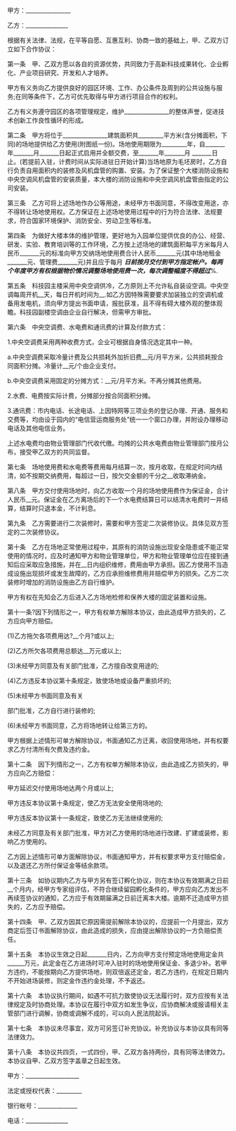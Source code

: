 
 


甲方：________________


乙方：_______________


根据有关法律、法规，在平等自愿、互惠互利、协商一致的基础上，甲、乙双方订立如下合作协议：


第一条　甲、乙双方愿以各自的资源优势，共同致力于高新科技成果转化、企业孵化、产业项目研究、开发和人才培养。


甲方有义务向乙方提供良好的园区环境、工作、办公条件及周到的公共设施与服务;在同等条件下，乙方可优先取得与甲方进行项目合作的权利。


乙方有义务遵守园区的各项管理规定，维护________________的整体声誉，促进技术创新工作良性循环的形成。


第二条　甲方将位于________________建筑面积共_________平方米(含分摊面积，下同)的场地提供给乙方使用(附图纸一份)。场地使用期限为_________年，自_______年_______月_______日起正式启用并全额交费，至_______年_______月 _______日止。(若提前入驻，计费时间从实际进驻日开始计算)当场地原为毛坯房时，乙方自行负责自用面积内的装修及风机盘管的购置、安装。为了保证整个大楼消防设施和中央空调风机盘管的安装质量，本大楼的消防设施和中央空调风机盘管由指定的公司安装。


第三条　乙方可将上述场地作办公等用途，未经甲方书面同意，不得改变用途，亦不得转让场地使用权。乙方保证在上述场地使用过程中的行为符合法律、法规要求，符合国家环境保护、消防安全、劳动卫生等标准。


第四条　为做好大楼本体的维护管理，更好地为入园单位提供优良的办公、经营、研发、实验、教育培训等的工作环境，乙方按上述场地的建筑面积每平方米每月人民币_______元的标准向甲方交纳场地使用费合计人民币_______元(其中场地租金_______元、管理费_______元)并且应于每月 _______日前按月交付到甲方指定帐户。每两个年度甲方有权根据物价情况调整场地使用费一次，每次调整幅度不得超过_______%.


第五条　科技园主楼采用中央空调供冷，乙方原则上不允许私自装设空调。中央空调每周开机__天，每日开机时间为__.如乙方因特殊需要要求加装独立的空调机或备用发电机，须向甲方提出书面申请，报批获准，且不得有碍大楼外观的整体观瞻。科技园副楼空调由企业自行解决，但需甲方审批。


第六条　中央空调费、水电费和通讯费的计算及付款方式：


1.中央空调费采用两种收费方式，企业可根据自身情况选定其中一种。


a.中央空调费采取冷量计费及公共损耗外加折旧费__元/月平方米，公共损耗按合同面积分摊。冷量计__元/个由企业支付。


b.中央空调费采用固定的分摊方式：__元/月平方米。不再分摊其他费用。


2.水费、电费按实际计费，分摊部分按合同面积分摊。


3.通讯费：市内电话、长途电话、上因特网等三项业务的登记办理、开通、服务和交费等，均由设于园内的“电信营运商服务处”统一一个窗口办理，并附设办理移动电话及其他电信业务。


上述水电费均由物业管理部门代收代缴。均摊的公共水电费由物业管理部门按月公布，接受甲乙双方的共同监督。


第七条　场地使用费和水电费等费用每月结算一次，按月收取，在规定时间内结清，如不按期交纳费用，每超过一日，按欠交金额的千分之__收取滞纳金。


第八条　甲方交付使用场地时，向乙方收取一个月的场地使用费作为保证金，合计人民币__元。保证金在乙方离场后的下一个水电费结算日可以结清水电费时一并结算，结算时只退本金，不计利息。


第九条　乙方需要进行二次装修时，需要和甲方签定二次装修协议。具体见双方签定的二次装修协议。


第十条　乙方在场地正常使用过程中，其原有的消防设施出现安全隐患或不能正常使用的情况时，应及时通知甲方和物业管理单位，甲方和物业管理单位应在接到通知后应采取应急措施，并在__日内组织维修，费用由甲方承担。因乙方使用不当造成设施出现损坏或发生故障的，乙方应承担维修费用并赔偿甲方的损失。乙方二次装修时增加的消防设施由乙方自行维护。


甲方有权在先知会乙方后进入乙方场地检修和保养大楼的固定装置和设施。


第十一条?因下列情形之一，甲方有权单方解除本协议，由此造成甲方损失的，乙方应向甲方赔偿。


(1)乙方拖欠各项费用达?__个月?或以上;


(2)乙方所欠各项费用总额达__万元或以上;


(3)未经甲方同意及有关部门批准，乙方擅自改变用途的;


(4)乙方违反本协议第十条规定，致使场地或设备严重损坏的;


(5)未经甲方书面同意及有关


部门批准，乙方自行进行装修的;


(6)未经甲方书面同意，乙方将场地转让给第三方的。


甲方根据上述情形可单方解除协议，书面通知乙方迁离，收回使用场地，并有权要求乙方付清所有欠费及违约金。


第十二条　因下列情形之一，乙方有权单方解除本协议，由此造成乙方损失的，甲方应向乙方赔偿：


甲方延迟交付使用场地达两个月或以上;


甲方违反本协议第十条规定，使乙方无法安全使用场地的;


甲方违反本协议第十一条规定，致使乙方无法继续使用的;


未经乙方同意及有关部门批准，甲方对乙方使用的场地进行改建、扩建或装修，影响乙方使用的。


乙方因上述情形可单方面解除协议，书面通知甲方，并有权要求甲方支付赔偿金，以及退还乙方所付保证金等结余款项。


第十三条　如协议期内乙方与甲方另有签订孵化协议，则在本协议有效期满之日前__个月内，经甲方专家组评估，不符合继续留园孵化条件的，甲方应向乙方发出不再续签协议的通知，乙方应于有效期届满之日前迁离本大楼。逾期不迁造成甲方损失的，乙方应予赔偿。


第十四条　甲、乙双方因其它原因需提前解除本协议的，应提前一个月提出，双方商定后签订书面解除协议，由此造成的损失，应由提出解除协议的一方负赔偿责任。


第十五条　本协议生效之日起_______日内，乙方向甲方支付预定场地使用定金共______万元，此定金在乙方进场时可冲入驻时的场地使用保证金、多退少补。若甲方违约，不能按期向乙方提供场地，则双倍返还定金，若乙方违约，在规定日期内不开始进场装修，则定金作违约金处理，不予返还。


第十六条　本协议执行期间，如遇不可抗力致使协议无法履行时，双方应按有关法律规定及时协商处理。本协议在履行中双方如发生争议，应协商解决或报请相关主管部门进行调解，协商或调解不成的，可以向人民法院起诉。


第十七条　本协议未尽事宜，双方可另签订补充协议。补充协议与本协议具有同等法律效力。


第十八条　本协议共四页，一式四份，甲、乙双方各持两份，具有同等法律效力。本协议自甲、乙双方签字盖章之日起生效。


甲方：___________________


法定或授权代表：_________


银行帐号：______________


电话：_______________
 


 

 
 
 
 
 
  


  
 

  


  


  
 
 
 
 

